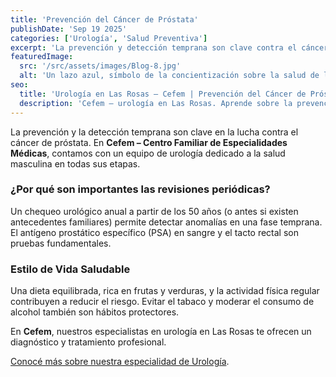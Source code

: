 ```yaml
---
title: 'Prevención del Cáncer de Próstata'
publishDate: 'Sep 19 2025'
categories: ['Urología', 'Salud Preventiva']
excerpt: 'La prevención y detección temprana son clave contra el cáncer de próstata. En Cefem, nuestros urólogos en Las Rosas te ofrecen un cuidado profesional.'
featuredImage:
  src: '/src/assets/images/Blog-8.jpg'
  alt: 'Un lazo azul, símbolo de la concientización sobre la salud de la próstata, sobre un fondo neutro.'
seo:
  title: 'Urología en Las Rosas – Cefem | Prevención del Cáncer de Próstata'
  description: 'Cefem – urología en Las Rosas. Aprende sobre la prevención y detección temprana del cáncer de próstata con nuestros urólogos.'
---
```


La prevención y la detección temprana son clave en la lucha contra el cáncer de próstata. En **Cefem – Centro Familiar de Especialidades Médicas**, contamos con un equipo de urología dedicado a la salud masculina en todas sus etapas.

### ¿Por qué son importantes las revisiones periódicas?

Un chequeo urológico anual a partir de los 50 años (o antes si existen antecedentes familiares) permite detectar anomalías en una fase temprana. El antígeno prostático específico (PSA) en sangre y el tacto rectal son pruebas fundamentales.

### Estilo de Vida Saludable

Una dieta equilibrada, rica en frutas y verduras, y la actividad física regular contribuyen a reducir el riesgo. Evitar el tabaco y moderar el consumo de alcohol también son hábitos protectores.

En **Cefem**, nuestros especialistas en urología en Las Rosas te ofrecen un diagnóstico y tratamiento profesional.

[Conocé más sobre nuestra especialidad de Urología](/especialidades).